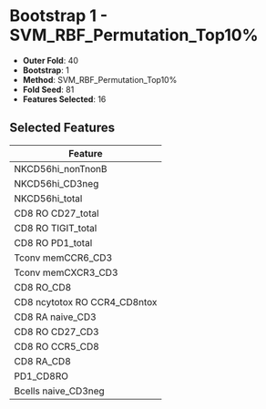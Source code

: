 # Bootstrap 1 - SVM_RBF_Permutation_Top10%

- **Outer Fold**: 40
- **Bootstrap**: 1
- **Method**: SVM_RBF_Permutation_Top10%
- **Fold Seed**: 81
- **Features Selected**: 16

## Selected Features

| Feature |
|---------|
| NKCD56hi_nonTnonB |
| NKCD56hi_CD3neg |
| NKCD56hi_total |
| CD8 RO CD27_total |
| CD8 RO TIGIT_total |
| CD8 RO PD1_total |
| Tconv memCCR6_CD3 |
| Tconv memCXCR3_CD3 |
| CD8 RO_CD8 |
| CD8 ncytotox RO CCR4_CD8ntox |
| CD8 RA naive_CD3 |
| CD8 RO CD27_CD3 |
| CD8 RO CCR5_CD8 |
| CD8 RA_CD8 |
| PD1_CD8RO |
| Bcells naive_CD3neg |
